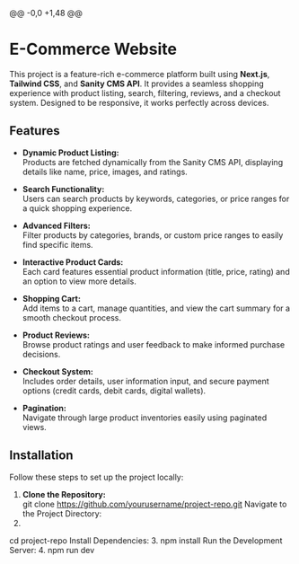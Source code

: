 @@ -0,0 +1,48 @@
# E-Commerce Website
This project is a feature-rich e-commerce platform built using **Next.js**, **Tailwind CSS**, and **Sanity CMS API**. It provides a seamless shopping experience with product listing, search, filtering, reviews, and a checkout system. Designed to be responsive, it works perfectly across devices.
## Features
- **Dynamic Product Listing:**  
  Products are fetched dynamically from the Sanity CMS API, displaying details like name, price, images, and ratings.
  
- **Search Functionality:**  
  Users can search products by keywords, categories, or price ranges for a quick shopping experience.
  
- **Advanced Filters:**  
  Filter products by categories, brands, or custom price ranges to easily find specific items.
  
- **Interactive Product Cards:**  
  Each card features essential product information (title, price, rating) and an option to view more details.
  
- **Shopping Cart:**  
  Add items to a cart, manage quantities, and view the cart summary for a smooth checkout process.
- **Product Reviews:**  
  Browse product ratings and user feedback to make informed purchase decisions.
  
- **Checkout System:**  
  Includes order details, user information input, and secure payment options (credit cards, debit cards, digital wallets).
- **Pagination:**  
  Navigate through large product inventories easily using paginated views.
## Installation
Follow these steps to set up the project locally:
1. **Clone the Repository:**  
   git clone https://github.com/yourusername/project-repo.git
Navigate to the Project Directory:
2.
cd project-repo
Install Dependencies:
3.
npm install
Run the Development Server:
4.
npm run dev
